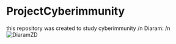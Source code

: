 # ProjectCyberimmunity
this repository was created to study cyberimmunity
/n
Diaram:
/n
![DiaramZD](https://user-images.githubusercontent.com/91672947/207662724-a8ad9b65-cf3e-4368-97b2-32cfafffc1e4.jpg)
